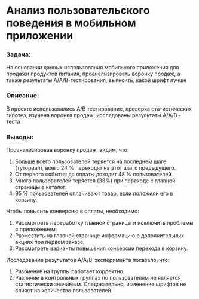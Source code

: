 # Анализ пользовательского поведения в мобильном приложении
### Задача: 
На основании данных использования мобильного приложения для продажи продуктов питания, проанализировать воронку продаж, а также результаты A/A/B-тестирования, выянсить, какой шрифт лучше
### Описание: 
В проекте использовались A/B тестирование, проверка статистических гипотез, изучена воронка продаж, исследованы результаты A/A/B - теста
### Выводы:
Проанализировав воронку продаж, видим, что:
1.	Больше всего пользователей теряется на последнем шаге (туториал), всего 24 % переходят на этот шаг с предыдущего.
2.	От первого события до оплаты доходит 48 % пользователей.
3.	Много пользователей теряется (38%) при переходе с главной страницы в каталог.
4.	95 % пользователей оплачивают товар, если положили его в корзину.

Чтобы повысить конверсию в оплаты, необходимо:
1.	 Рассмотреть переработку главной страницы и исключить проблемы с приложением. 
2.	Разместить на главной странице информацию о дополнительных акциях при первом заказе.
3.	Рассмотреть варианты повышения конверсии перехода в корзину.

Исследование результатов A/A/B-эксперимента показало, что:
1.	Разбиение на группы работает корректно.
2.	Различие в контрольных группах по пользователям не является статистически значимым.
Следовательно, изменение шрифтов не влияет на количество пользователей.

